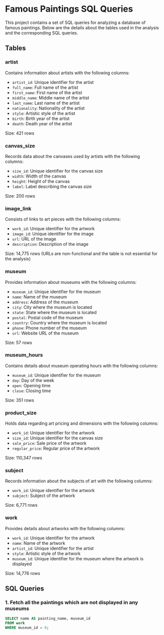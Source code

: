 
# Famous Paintings SQL Queries

This project contains a set of SQL queries for analyzing a database of famous paintings. Below are the details about the tables used in the analysis and the corresponding SQL queries.

## Tables

### artist
Contains information about artists with the following columns:
- `artist_id`: Unique identifier for the artist
- `full_name`: Full name of the artist
- `first_name`: First name of the artist
- `middle_name`: Middle name of the artist
- `last_name`: Last name of the artist
- `nationality`: Nationality of the artist
- `style`: Artistic style of the artist
- `birth`: Birth year of the artist
- `death`: Death year of the artist

Size: 421 rows

### canvas_size
Records data about the canvases used by artists with the following columns:
- `size_id`: Unique identifier for the canvas size
- `width`: Width of the canvas
- `height`: Height of the canvas
- `label`: Label describing the canvas size

Size: 200 rows

### image_link
Consists of links to art pieces with the following columns:
- `work_id`: Unique identifier for the artwork
- `image_id`: Unique identifier for the image
- `url`: URL of the image
- `description`: Description of the image

Size: 14,775 rows (URLs are non-functional and the table is not essential for the analysis)

### museum
Provides information about museums with the following columns:
- `museum_id`: Unique identifier for the museum
- `name`: Name of the museum
- `address`: Address of the museum
- `city`: City where the museum is located
- `state`: State where the museum is located
- `postal`: Postal code of the museum
- `country`: Country where the museum is located
- `phone`: Phone number of the museum
- `url`: Website URL of the museum

Size: 57 rows

### museum_hours
Contains details about museum operating hours with the following columns:
- `museum_id`: Unique identifier for the museum
- `day`: Day of the week
- `open`: Opening time
- `close`: Closing time

Size: 351 rows

### product_size
Holds data regarding art pricing and dimensions with the following columns:
- `work_id`: Unique identifier for the artwork
- `size_id`: Unique identifier for the canvas size
- `sale_price`: Sale price of the artwork
- `regular_price`: Regular price of the artwork

Size: 110,347 rows

### subject
Records information about the subjects of art with the following columns:
- `work_id`: Unique identifier for the artwork
- `subject`: Subject of the artwork

Size: 6,771 rows

### work
Provides details about artworks with the following columns:
- `work_id`: Unique identifier for the artwork
- `name`: Name of the artwork
- `artist_id`: Unique identifier for the artist
- `style`: Artistic style of the artwork
- `museum_id`: Unique identifier for the museum where the artwork is displayed

Size: 14,776 rows

## SQL Queries

### 1. Fetch all the paintings which are not displayed in any museums

```sql
SELECT name AS painting_name, museum_id 
FROM work
WHERE museum_id = 0;
